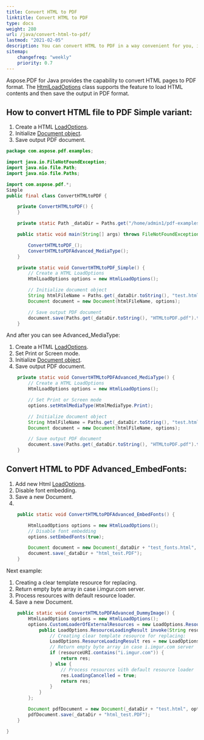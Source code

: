 ```yaml
---
title: Convert HTML to PDF 
linktitle: Convert HTML to PDF
type: docs
weight: 280
url: /java/convert-html-to-pdf/
lastmod: "2021-02-05"
description: You can convert HTML to PDF in a way convenient for you, in a quick way, and in an advanced way. Also, the way is described here Convert Web page to PDF.
sitemap:
    changefreq: "weekly"
    priority: 0.7
---
```


Aspose.PDF for Java provides the capability to convert HTML pages to PDF format. The [HtmlLoadOptions](https://apireference.aspose.com/java/pdf/com.aspose.pdf/HtmlLoadOptions) class supports the feature to load HTML contents and then save the output in PDF format.

## How to convert HTML file to PDF Simple variant:

1. Create a HTML [LoadOptions](https://apireference.aspose.com/pdf/java/com.aspose.pdf.class-use/loadoptions).
1. Initialize [Document object](<https://apireference.aspose.com/page/java/com.aspose.page/document>).
1. Save output PDF document.

```java
package com.aspose.pdf.examples;

import java.io.FileNotFoundException;
import java.nio.file.Path;
import java.nio.file.Paths;

import com.aspose.pdf.*;
Simple
public final class ConvertHTMLtoPDF {

    private ConvertHTMLtoPDF() {
    }

    private static Path _dataDir = Paths.get("/home/admin1/pdf-examples/Samples");

    public static void main(String[] args) throws FileNotFoundException {

        ConvertHTMLtoPDF_();
        ConvertHTMLtoPDFAdvanced_MediaType();
    }

    private static void ConvertHTMLtoPDF_Simple() {
        // Create a HTML LoadOptions
        HtmlLoadOptions options = new HtmlLoadOptions();

        // Initialize document object
        String htmlFileName = Paths.get(_dataDir.toString(), "test.html").toString();
        Document document = new Document(htmlFileName, options);

        // Save output PDF document
        document.save(Paths.get(_dataDir.toString(), "HTMLtoPDF.pdf").toString());
    }
```
 And after you can see Advanced_MediaType:
 
 1. Create a HTML [LoadOptions](https://apireference.aspose.com/pdf/java/com.aspose.pdf.class-use/loadoptions).
 1. Set Print or Screen mode. 
 1. Initialize [Document object](<https://apireference.aspose.com/page/java/com.aspose.page/document>).
 1. Save output PDF document. 
 
```java
    private static void ConvertHTMLtoPDFAdvanced_MediaType() {
        // Create a HTML LoadOptions
        HtmlLoadOptions options = new HtmlLoadOptions();

        // Set Print or Screen mode
        options.setHtmlMediaType(HtmlMediaType.Print);

        // Initialize document object
        String htmlFileName = Paths.get(_dataDir.toString(), "test.html").toString();
        Document document = new Document(htmlFileName, options);

        // Save output PDF document
        document.save(Paths.get(_dataDir.toString(), "HTMLtoPDF.pdf").toString());
    }
```
## Convert HTML to PDF Advanced_EmbedFonts:

1. Add new Html [LoadOptions](https://apireference.aspose.com/pdf/java/com.aspose.pdf.class-use/loadoptions).
1. Disable font embedding.
1. Save a new Document.
2. 
```java
    public static void ConvertHTMLtoPDFAdvanced_EmbedFonts() {

        HtmlLoadOptions options = new HtmlLoadOptions();
        // Disable font embedding
        options.setEmbedFonts(true);

        Document document = new Document(_dataDir + "test_fonts.html", options);
        document.save(_dataDir + "html_test.PDF");
    }
```
Next example:

1. Creating a clear template resource for replacing.
1. Return empty byte array in case i.imgur.com server.
1. Process resources with default resource loader.
1. Save a new Document.

```java
    public static void ConvertHTMLtoPDFAdvanced_DummyImage() {
        HtmlLoadOptions options = new HtmlLoadOptions();
        options.CustomLoaderOfExternalResources = new LoadOptions.ResourceLoadingStrategy() {
            public LoadOptions.ResourceLoadingResult invoke(String resourceURI) {
                // Creating clear template resource for replacing:
                LoadOptions.ResourceLoadingResult res = new LoadOptions.ResourceLoadingResult(new byte[] {});
                // Return empty byte array in case i.imgur.com server
                if (resourceURI.contains("i.imgur.com")) {
                    return res;
                } else {
                    // Process resources with default resource loader
                    res.LoadingCancelled = true;
                    return res;
                }
            }
        };

        Document pdfDocument = new Document(_dataDir + "test.html", options);
        pdfDocument.save(_dataDir + "html_test.PDF");
    }

}
```


